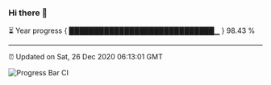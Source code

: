 ### Hi there 👋

⏳ Year progress { █████████████████████████████▁ } 98.43 %

---

⏰ Updated on Sat, 26 Dec 2020 06:13:01 GMT

![Progress Bar CI](https://github.com/liununu/liununu/workflows/Progress%20Bar%20CI/badge.svg)
